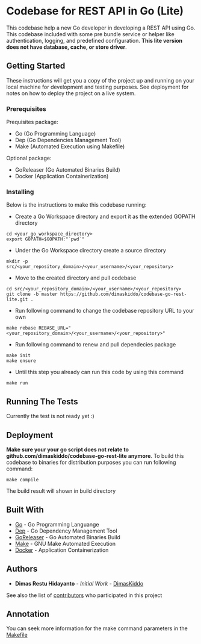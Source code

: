# Codebase for REST API in Go (Lite)

This codebase help a new Go developer in developing a REST API using Go.
This codebase included with some pre bundle service or helper like authentication, logging, and predefined configuration. **This lite version does not have database, cache, or store driver**.

## Getting Started

These instructions will get you a copy of the project up and running on your local machine for development and testing purposes.
See deployment for notes on how to deploy the project on a live system.

### Prerequisites

Prequisites package:
* Go (Go Programming Language)
* Dep (Go Dependencies Management Tool)
* Make (Automated Execution using Makefile)

Optional package:
* GoReleaser (Go Automated Binaries Build)
* Docker (Application Containerization)

### Installing

Below is the instructions to make this codebase running:
* Create a Go Workspace directory and export it as the extended GOPATH directory
```
cd <your_go_workspace_directory>
export GOPATH=$GOPATH:"`pwd`"
```
* Under the Go Workspace directory create a source directory
```
mkdir -p src/<your_repository_domain>/<your_username>/<your_repository>
```
* Move to the created directory and pull codebase
```
cd src/<your_repository_domain>/<your_username>/<your_repository>
git clone -b master https://github.com/dimaskiddo/codebase-go-rest-lite.git .
```
* Run following command to change the codebase repository URL to your own
```
make rebase REBASE_URL="<your_repository_domain>/<your_username>/<your_repository>"
```
* Run following command to renew and pull dependecies package
```
make init
make ensure
```
* Until this step you already can run this code by using this command
```
make run
```

## Running The Tests

Currently the test is not ready yet :)

## Deployment

**Make sure your your go script does not relate to github.com/dimaskiddo/codebase-go-rest-lite anymore**.
To build this codebase to binaries for distribution purposes you can run following command:
```
make compile
```
The build result will shown in build directory

## Built With

* [Go](https://golang.org/) - Go Programming Languange
* [Dep](https://github.com/golang/dep) - Go Dependency Management Tool
* [GoReleaser](https://github.com/goreleaser/goreleaser) - Go Automated Binaries Build
* [Make](https://www.gnu.org/software/make/) - GNU Make Automated Execution
* [Docker](https://www.docker.com/) - Application Containerization

## Authors

* **Dimas Restu Hidayanto** - *Initial Work* - [DimasKiddo](https://github.com/dimaskiddo)

See also the list of [contributors](https://github.com/dimaskiddo/codebase-go-rest-lite/contributors) who participated in this project

## Annotation

You can seek more information for the make command parameters in the [Makefile](https://raw.githubusercontent.com/dimaskiddo/codebase-go-rest-lite/master/Makefile)
